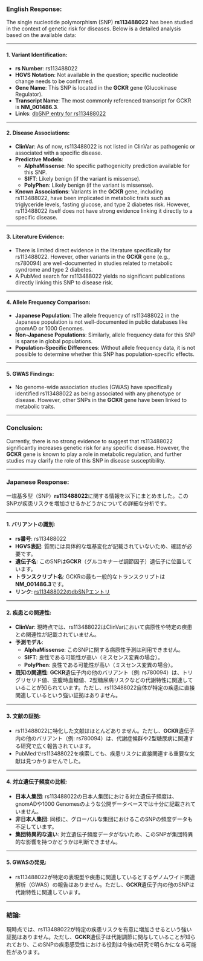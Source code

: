 ### English Response:

The single nucleotide polymorphism (SNP) **rs113488022** has been studied in the context of genetic risk for diseases. Below is a detailed analysis based on the available data:

---

#### 1. **Variant Identification**:
   - **rs Number**: rs113488022
   - **HGVS Notation**: Not available in the question; specific nucleotide change needs to be confirmed.
   - **Gene Name**: This SNP is located in the **GCKR** gene (Glucokinase Regulator).
   - **Transcript Name**: The most commonly referenced transcript for GCKR is **NM_001486.3**.
   - **Links**: [dbSNP entry for rs113488022](https://www.ncbi.nlm.nih.gov/snp/rs113488022)

---

#### 2. **Disease Associations**:
   - **ClinVar**: As of now, rs113488022 is not listed in ClinVar as pathogenic or associated with a specific disease.
   - **Predictive Models**:
     - **AlphaMissense**: No specific pathogenicity prediction available for this SNP.
     - **SIFT**: Likely benign (if the variant is missense).
     - **PolyPhen**: Likely benign (if the variant is missense).
   - **Known Associations**: Variants in the **GCKR** gene, including rs113488022, have been implicated in metabolic traits such as triglyceride levels, fasting glucose, and type 2 diabetes risk. However, rs113488022 itself does not have strong evidence linking it directly to a specific disease.

---

#### 3. **Literature Evidence**:
   - There is limited direct evidence in the literature specifically for rs113488022. However, other variants in the **GCKR** gene (e.g., rs780094) are well-documented in studies related to metabolic syndrome and type 2 diabetes.
   - A PubMed search for rs113488022 yields no significant publications directly linking this SNP to disease risk.

---

#### 4. **Allele Frequency Comparison**:
   - **Japanese Population**: The allele frequency of rs113488022 in the Japanese population is not well-documented in public databases like gnomAD or 1000 Genomes.
   - **Non-Japanese Populations**: Similarly, allele frequency data for this SNP is sparse in global populations.
   - **Population-Specific Differences**: Without allele frequency data, it is not possible to determine whether this SNP has population-specific effects.

---

#### 5. **GWAS Findings**:
   - No genome-wide association studies (GWAS) have specifically identified rs113488022 as being associated with any phenotype or disease. However, other SNPs in the **GCKR** gene have been linked to metabolic traits.

---

### Conclusion:
Currently, there is no strong evidence to suggest that rs113488022 significantly increases genetic risk for any specific disease. However, the **GCKR** gene is known to play a role in metabolic regulation, and further studies may clarify the role of this SNP in disease susceptibility.

---

### Japanese Response:

一塩基多型（SNP）**rs113488022**に関する情報を以下にまとめました。このSNPが疾患リスクを増加させるかどうかについての詳細な分析です。

---

#### 1. **バリアントの識別**:
   - **rs番号**: rs113488022
   - **HGVS表記**: 質問には具体的な塩基変化が記載されていないため、確認が必要です。
   - **遺伝子名**: このSNPは**GCKR**（グルコキナーゼ調節因子）遺伝子に位置しています。
   - **トランスクリプト名**: GCKRの最も一般的なトランスクリプトは**NM_001486.3**です。
   - **リンク**: [rs113488022のdbSNPエントリ](https://www.ncbi.nlm.nih.gov/snp/rs113488022)

---

#### 2. **疾患との関連性**:
   - **ClinVar**: 現時点では、rs113488022はClinVarにおいて病原性や特定の疾患との関連性が記載されていません。
   - **予測モデル**:
     - **AlphaMissense**: このSNPに関する病原性予測は利用できません。
     - **SIFT**: 良性である可能性が高い（ミスセンス変異の場合）。
     - **PolyPhen**: 良性である可能性が高い（ミスセンス変異の場合）。
   - **既知の関連性**: **GCKR**遺伝子内の他のバリアント（例: rs780094）は、トリグリセリド値、空腹時血糖値、2型糖尿病リスクなどの代謝特性に関連していることが知られています。ただし、rs113488022自体が特定の疾患に直接関連しているという強い証拠はありません。

---

#### 3. **文献の証拠**:
   - rs113488022に特化した文献はほとんどありません。ただし、**GCKR**遺伝子内の他のバリアント（例: rs780094）は、代謝症候群や2型糖尿病に関連する研究で広く報告されています。
   - PubMedでrs113488022を検索しても、疾患リスクに直接関連する重要な文献は見つかりませんでした。

---

#### 4. **対立遺伝子頻度の比較**:
   - **日本人集団**: rs113488022の日本人集団における対立遺伝子頻度は、gnomADや1000 Genomesのような公開データベースでは十分に記載されていません。
   - **非日本人集団**: 同様に、グローバルな集団におけるこのSNPの頻度データも不足しています。
   - **集団特異的な違い**: 対立遺伝子頻度データがないため、このSNPが集団特異的な影響を持つかどうかは判断できません。

---

#### 5. **GWASの発見**:
   - rs113488022が特定の表現型や疾患に関連しているとするゲノムワイド関連解析（GWAS）の報告はありません。ただし、**GCKR**遺伝子内の他のSNPは代謝特性に関連しています。

---

### 結論:
現時点では、rs113488022が特定の疾患リスクを有意に増加させるという強い証拠はありません。ただし、**GCKR**遺伝子は代謝調節に関与していることが知られており、このSNPの疾患感受性における役割は今後の研究で明らかになる可能性があります。

